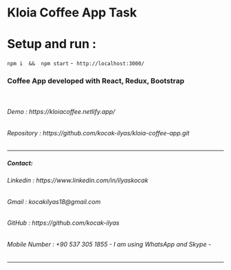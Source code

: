 # Kloia Coffee App Task

# Setup and run :
```npm i  &&  npm start``` -  ```http://localhost:3000/```

<h3>Coffee App developed with React, Redux, Bootstrap</h3>
<br/>
<h6>Demo                : https://kloiacoffee.netlify.app/ </h6>
<h6>Repository          : https://github.com/kocak-ilyas/kloia-coffee-app.git </h6>
<hr/>
<h5>Contact:</h5>
<h6>Linkedin            : https://www.linkedin.com/in/ilyaskocak</h6>
<h6>Gmail               : kocakilyas18@gmail.com </h6>
<h6>GitHub              : https://github.com/kocak-ilyas</h6>
<h6>Mobile Number       : +90 537 305 1855  - I am using WhatsApp and Skype -</h6>
<hr/>
